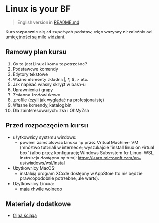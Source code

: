 # Linux is your BF
> English version in [README.md](README.md)

Kurs rozpocznie się od zupełnych podstaw, więc wszyscy niezależnie od umiejętności są mile widziani.

## Ramowy plan kursu
1. Co to jest Linux i komu to potrzebne?
2. Podstawowe komendy
3. Edytory tekstowe
4. Ważne elementy składni: |, *, $, > etc. 
5. Jak napisać własny skrypt w bash-u
6. Uprawnienia i grupy
7. Zmienne środowiskowe
8. .profile (czyli jak wyglądać na profesjonalistę)
9. Własne komendy, katalog bin
10. Dla zainteresowanych: zsh i OhMyZsh


## Przed rozpoczęciem kursu
* użytkownicy systemu windows:
  * powinni zainstalować Linuxa np przez Vritual Machine- VM (mnóstwo tutoriali w internecie;
  wyszukajcie "install linux on virtual box")
  albo przez konfigurację Windows Subsystem for Linux- WSL, 
  instrukcja dostępna np tutaj: https://learn.microsoft.com/en-us/windows/wsl/install
* Użytkownicy MacOS:
  * instalują program XCode dostępny w AppStore (to nie będzie prawdopodobnie potrzebne, ale warto).
* Użytkownicy Linuxa:
    * mają chwilę wolnego

## Materiały dodatkowe
* [fajna ściąga](https://sites.tufts.edu/cbi/files/2013/01/linux_cheat_sheet.pdf)
